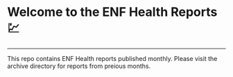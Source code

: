 # Welcome to the ENF Health Reports :chart:

---
This repo contains ENF Health reports published monthly. Please visit the archive directory for reports from preious months.
